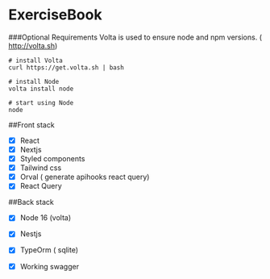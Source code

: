# ExerciseBook

###Optional Requirements
Volta is used to ensure node and npm versions. ( http://volta.sh)
```shell
# install Volta
curl https://get.volta.sh | bash

# install Node
volta install node

# start using Node
node
```

##Front stack 

- [x] React
- [x] Nextjs
- [x] Styled components
- [x] Tailwind css
- [x] Orval ( generate apihooks react query)
- [x] React Query

##Back stack 

- [x] Node 16 (volta)
- [x] Nestjs
- [x] TypeOrm ( sqlite)
- [x] Working swagger 





     
